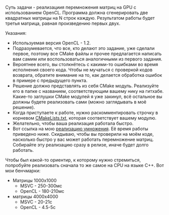 Суть задачи - реализациия перемножения матриц на GPU с использованием OpenCL. Программа должна сгенерировать две квадратных матрицы на N строк каждую. Результатом работы будет третья матрица, равная произведению первых двух.

Указания:
- Используемая версия OpenCL - 1.2.
- Подразумевается, что все, кто делают это задание, уже сделали первое, поэтому все CMake файлы и прочее предлагается написать вам самим или воспользоваться аналогичными из первого задания.
- Вероятнее всего, вы столкнётесь с какими-то ошибками во время исполнения своего кода. Чтобы не мучаться с проверкой кодов возврата, обратите внимание на то, как делается обработка ошибок в примере с предыдущего пункта.
- Решение должно представлять из себя CMake модуль. Реализуйте его в папке с названием, соответствующим вашему нику на гитхабе. Какие-то заглушки CMake модулей я уже закинул, всё остальное вы должны будете реализовать сами (можно заглядывать в моё решение).
- Когда приступаете к работе, нужно раскомментировать строчку в корневом [CMakeLists.txt](https://github.com/ignorer/snn1337/blob/opencl-task2/Development/education/task2/CMakeLists.txt), которая соответствует вашему модулю.
- Желательно, чтобы ваша реализация работала быстро.
- Вот ссылка на мою [реализацию умножения](https://gist.github.com/ignorer/937a013671b9feb0dc681178b46d6205). Её время работы приведено ниже. Скидываю, чтобы вы проверили на моём коде, насколько быстро у вас может работать перемножение матриц. Собирайте эту реализацию сразу в релизе, иначе будет долго работать.

Чтобы был какой-то ориентир, к которому нужно стремиться, попробуйте реализовать сначала то же самое на CPU на языке C++.
Вот мои бенчмарки:
- Матрицы 1000x1000 
    - MSVC - 250-300мс
    - OpenCL - 180-210мс
- матрицы 4000x4000 
    - MSVC - 20-21с
    - OpenCL - 4.5-5c